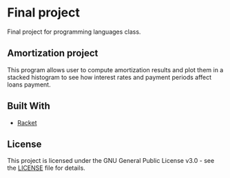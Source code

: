 # Final project

Final project for programming languages class.

## Amortization project

This program allows user to compute amortization results and plot them in a stacked histogram to see how interest rates and payment periods affect loans payment.

## Built With

* [Racket](https://racket-lang.org)

## License

This project is licensed under the GNU General Public License v3.0 - see the [LICENSE](LICENSE) file for details.






